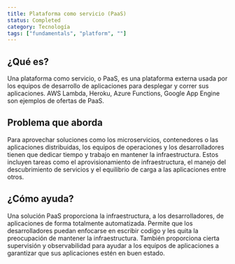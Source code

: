 ```yaml
---
title: Plataforma como servicio (PaaS)
status: Completed
category: Tecnología
tags: ["fundamentals", "platform", ""]
---
```


## ¿Qué es?

 Una plataforma como servicio, o PaaS, es una plataforma externa usada por los equipos de desarrollo de aplicaciones para desplegar y correr sus aplicaciones.
 AWS Lambda, Heroku, Azure Functions, Google App Engine son ejemplos de ofertas de PaaS.

## Problema que aborda

Para aprovechar soluciones como los microservicios, contenedores o las aplicaciones distribuidas, los equipos de operaciones y los desarrolladores tienen que dedicar tiempo y trabajo en mantener la infraestructura. 
Estos incluyen tareas como el aprovisionamiento de infraestructura, el manejo del descubrimiento de servicios y el equilibrio de carga a las aplicaciones entre otros.

## ¿Cómo ayuda?

Una solución PaaS proporciona la infraestructura, a los desarrolladores, de aplicaciones de forma totalmente automatizada. 
Permite que los desarrolladores puedan enfocarse en escribir codigo y les quita la  preocupación de mantener la infraestructura. 
También proporciona cierta supervisión y observabilidad para ayudar a los equipos de aplicaciones a garantizar que sus aplicaciones estén en buen estado.